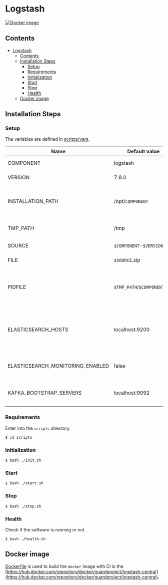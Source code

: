 # Logstash

[![Docker image](https://img.shields.io/docker/image-size/guardproject/logstash-central?label=image&logo=docker)](https://hub.docker.com/repository/docker/guardproject/logstash-central)

## Contents

- [Logstash](#logstash)
  - [Contents](#contents)
  - [Installation Steps](#installation-steps)
    - [Setup](#setup)
    - [Requirements](#requirements)
    - [Initialization](#initialization)
    - [Start](#start)
    - [Stop](#stop)
    - [Health](#health)
  - [Docker image](#docker-image)

## Installation Steps

### Setup

The variables are defined in [scripts/vars](scripts/vars).

Name                             | Default value                | Meaning
---------------------------------|------------------------------|--------
COMPONENT                        | logstash                     | Component name
VERSION                          | 7.8.0                        | Version number
INSTALLATION_PATH                | /opt/`COMPONENT`             | Directory path where the software will be installed
TMP_PATH                         | /tmp                         | Temporary dictionary path
SOURCE                           | `$COMPONENT`-`$VERSION`      | Source filename
FILE                             | `$SOURCE`.zip                | Source archive
PIDFILE                          | `$TMP_PATH`/`$COMPONENT`.pid | File path where the PID of the current execution is stored
ELASTICSEARCH_HOSTS              | localhost:9200               | Elasticsearch endpoints to connect for monitoring and to send the data get from Kafka
ELASTICSEARCH_MONITORING_ENABLED | false                        | Enable monitoring with Elasticsearch
KAFKA_BOOTSTRAP_SERVERS          | localhost:9092               | Kafka endpoints where to get the data

### Requirements

Enter into the `scripts` directory.

```console
$ cd scripts
```

### Initialization

```console
$ bash ./init.sh
```

### Start

```console
$ bash ./start.sh
```

### Stop

```console
$ bash ./stop.sh
```

### Health

Check if the software is running or not.

```console
$ bash ./health.sh
```

## Docker image

[Dockerfile](Dockerfile) is used to build the `docker` image with CI in the [https://hub.docker.com/repository/docker/guardproject/logstash-central](https://hub.docker.com/repository/docker/guardproject/logstash-central).
